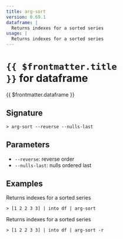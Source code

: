 ```yaml
---
title: arg-sort
version: 0.69.1
dataframe: |
  Returns indexes for a sorted series
usage: |
  Returns indexes for a sorted series
---
```


# <code>{{ $frontmatter.title }}</code> for dataframe

<div class='command-title'>{{ $frontmatter.dataframe }}</div>

## Signature

```> arg-sort --reverse --nulls-last```

## Parameters

 -  `--reverse`: reverse order
 -  `--nulls-last`: nulls ordered last

## Examples

Returns indexes for a sorted series
```shell
> [1 2 2 3 3] | into df | arg-sort
```

Returns indexes for a sorted series
```shell
> [1 2 2 3 3] | into df | arg-sort -r
```

